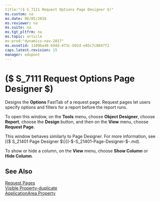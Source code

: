 ```yaml
---
title:"($ S_7111 Request Options Page Designer $)"
ms.custom: na
ms.date: 06/05/2016
ms.reviewer: na
ms.suite: na
ms.tgt_pltfrm: na
ms.topic: article
ms-prod:"dynamics-nav-2017"
ms.assetid: 1109ba48-b9dd-473c-b92d-e85c7c8047f2
caps.latest.revision: 15
manager: edupont
---
```

# ($ S_7111 Request Options Page Designer $)
Designs the **Options** FastTab of a request page. Request pages let users specify options and filters for a report before the report runs.  
  
 To open this window, on the **Tools** menu, choose **Object Designer**, choose **Report**, choose the **Design** button, and then on the **View** menu, choose **Request Page**.  
  
 This window behaves similarly to Page Designer. For more information, see [\($ S\_21401 Page Designer $\)](-$-S_21401-Page-Designer-$-.md).  
  
 To show or hide a column, on the **View** menu, choose **Show Column** or **Hide Column**.  
  
## See Also  
 [Request Pages](Request-Pages.md)   
 [Visible Property\-duplicate](Visible-Property-duplicate.md)   
 [ApplicationArea Property](ApplicationArea-Property.md)